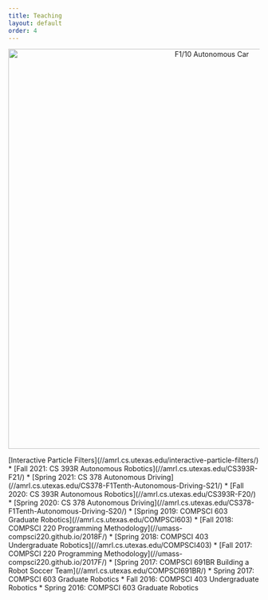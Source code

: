 ```yaml
---
title: Teaching
layout: default
order: 4
---
```


<p align="center">
<img src="assets/cars.jpg" alt="F1/10 Autonomous Car" width="800">
</p>
[Interactive Particle Filters](//amrl.cs.utexas.edu/interactive-particle-filters/)
* [Fall 2021: CS 393R Autonomous Robotics](//amrl.cs.utexas.edu/CS393R-F21/)
* [Spring 2021: CS 378 Autonomous Driving](//amrl.cs.utexas.edu/CS378-F1Tenth-Autonomous-Driving-S21/)
* [Fall 2020: CS 393R Autonomous Robotics](//amrl.cs.utexas.edu/CS393R-F20/)
* [Spring 2020: CS 378 Autonomous Driving](//amrl.cs.utexas.edu/CS378-F1Tenth-Autonomous-Driving-S20/)
* [Spring 2019: COMPSCI 603 Graduate Robotics](//amrl.cs.utexas.edu/COMPSCI603)
* [Fall 2018: COMPSCI 220 Programming Methodology](//umass-compsci220.github.io/2018F/)
* [Spring 2018: COMPSCI 403 Undergraduate Robotics](//amrl.cs.utexas.edu/COMPSCI403)
* [Fall 2017: COMPSCI 220 Programming Methodology](//umass-compsci220.github.io/2017F/)
* [Spring 2017: COMPSCI 691BR Building a Robot Soccer Team](//amrl.cs.utexas.edu/COMPSCI691BR/)
* Spring 2017: COMPSCI 603 Graduate Robotics
* Fall 2016: COMPSCI 403 Undergraduate Robotics
* Spring 2016: COMPSCI 603 Graduate Robotics
